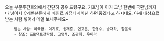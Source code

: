 오늘 부문주간회의에서 간단히 공유 드렸구요. 기호님이 이거 그냥 한번에 국환님까지 다 넣어서 C레벨분들에게 메일로 커뮤니케이션 하면 좋겠다고 하시네요. 아래 대상으로 받는 사람 넣어서 메일 보내주세요~

		받는 사람: 이국환. 이기호, 권재홍, 연고은, 한명수, 송재하, 함윤식
		- 참조: 프로덕트전략팀, 고명석, 조관희, 우미라